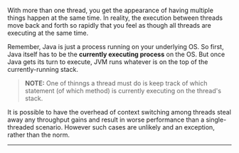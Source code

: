 
With more than one thread, you get the appearance of having multiple things happen at the same time. In reality, the execution between threads move back and forth so rapidly that you feel as though all threads are executing at the same time.

Remember, Java is just a process running on your underlying OS. So first, Java itself has to be the **currently executing process** on the OS. But once Java gets its turn to execute, JVM runs whatever is on the top of the currently-running stack.

> **NOTE:** One of thinngs a thread must do is keep track of which statement (of which method) is currently executing on the thread's stack.

It is possible to have the overhead of context switching among threads steal away any throughput gains and result in worse performance than a single-threaded scenario. However such cases are unlikely and an exception, rather than the norm.

---
